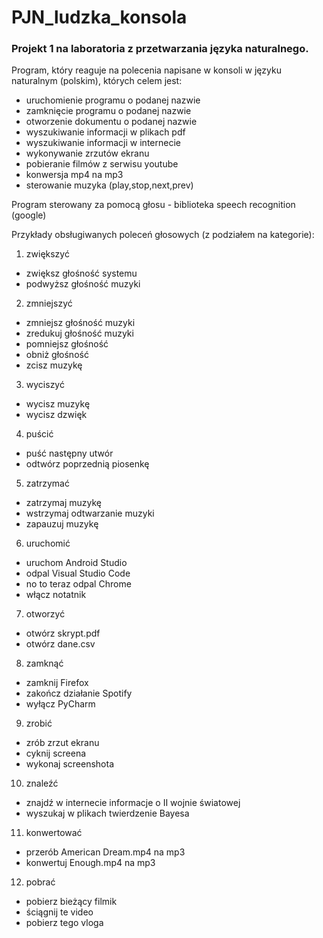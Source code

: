 # PJN_ludzka_konsola
### Projekt 1 na laboratoria z przetwarzania języka naturalnego.

Program, który reaguje na polecenia napisane w konsoli w języku naturalnym (polskim), których celem jest:

- uruchomienie programu o podanej nazwie
- zamknięcie programu o podanej nazwie
- otworzenie dokumentu o podanej nazwie
- wyszukiwanie informacji w plikach pdf
- wyszukiwanie informacji w internecie
- wykonywanie zrzutów ekranu
- pobieranie filmów z serwisu youtube
- konwersja mp4 na mp3
- sterowanie muzyka (play,stop,next,prev)

Program sterowany za pomocą głosu - biblioteka speech recognition (google)

Przykłady obsługiwanych poleceń głosowych (z podziałem na kategorie):
1. zwiększyć
- zwiększ głośność systemu
- podwyższ głośność muzyki
2. zmniejszyć
- zmniejsz głośność muzyki
- zredukuj głośność muzyki
- pomniejsz głośność
- obniż głośność
- zcisz muzykę
3. wyciszyć
- wycisz muzykę
- wycisz dzwięk
4. puścić
- puść następny utwór
- odtwórz poprzednią piosenkę
5. zatrzymać
- zatrzymaj muzykę
- wstrzymaj odtwarzanie muzyki
- zapauzuj muzykę
6. uruchomić
- uruchom Android Studio
- odpal Visual Studio Code
- no to teraz odpal Chrome
- włącz notatnik
7. otworzyć
- otwórz skrypt.pdf
- otwórz dane.csv
8. zamknąć
- zamknij Firefox
- zakończ działanie Spotify
- wyłącz PyCharm
9. zrobić
- zrób zrzut ekranu
- cyknij screena
- wykonaj screenshota
10. znaleźć
- znajdź w internecie informacje o II wojnie światowej
- wyszukaj w plikach twierdzenie Bayesa
11. konwertować
- przerób American Dream.mp4 na mp3
- konwertuj Enough.mp4 na mp3
12. pobrać
- pobierz bieżący filmik
- ściągnij te video
- pobierz tego vloga